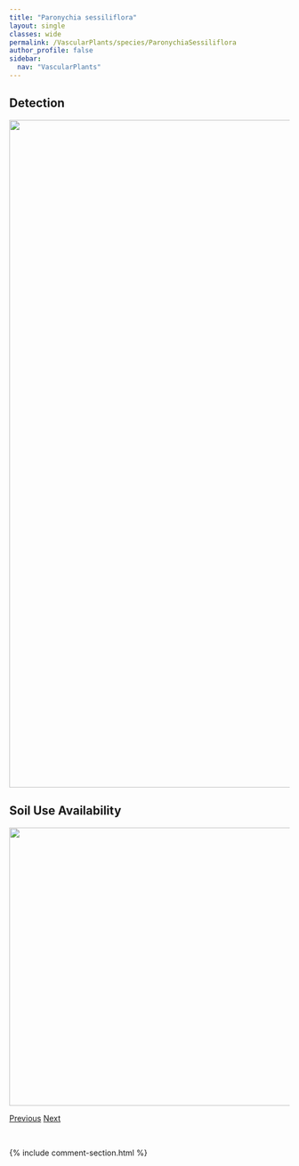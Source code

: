 ```yaml
---
title: "Paronychia sessiliflora"
layout: single
classes: wide
permalink: /VascularPlants/species/ParonychiaSessiliflora
author_profile: false
sidebar:
  nav: "VascularPlants"
---
```


<h2>Detection</h2>

<a href="https://drive.google.com/uc?export=view&id=1RbbHPc4Z_Lb3AHYWn8Azc5r6XMr7NVbf">
<img src="https://drive.google.com/uc?export=view&id=1RbbHPc4Z_Lb3AHYWn8Azc5r6XMr7NVbf" height = "1200" width = "800">
</a>


<h2>Soil Use Availability</h2>

<a href="https://drive.google.com/uc?export=view&id=1S3jUesydPhnfMY1gPOS4qUK9jG57pu_G">
<img src="https://drive.google.com/uc?export=view&id=1S3jUesydPhnfMY1gPOS4qUK9jG57pu_G" height = "500" width = "1000">
</a>


<a href="/DevelopmentWebsite/VascularPlants/species/ParnassiaPalustris" class="pagination--pager" title="Parnassia palustris">Previous</a> <a href="/DevelopmentWebsite/VascularPlants/species/ParthenocissusQuinquefolia" class="pagination--pager" title="Parthenocissus quinquefolia">Next</a>

<p>&nbsp;</p>

{% include comment-section.html %}
